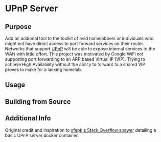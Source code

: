 # UPnP Server

## Purpose

Add an addional tool to the toolkit of avid homelabbers or individuals who might not have direct access to port forward services on their router. Networks that support [UPnP](https://en.wikipedia.org/wiki/Universal_Plug_and_Play) will be able to expose internal services to the WAN with little effort. This project was motivated by Google WiFi not supporting port forwarding to an ARP based Virtual IP (VIP). Trying to achieve High Availability without the ability to forward to a shared VIP proves to make for a lacking homelab.


## Usage

## Building from Source

## Additional Info

Original credit and inspiration to [ofepk's Stack Overflow answer](https://stackoverflow.com/a/54081861) detailing a basic UPnP server docker container.